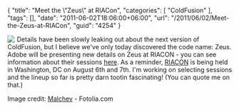 {
	"title": "Meet the \\\"Zeus\\\" at RIACon",
	"categories": [
		"ColdFusion"
	],
	"tags": [],
	"date": "2011-06-02T18:06:00+06:00",
	"url": "/2011/06/02/Meet-the-Zeus-at-RIACon",
	"guid": "4254"
}

<img src="http://static.raymondcamden.com/images/cfjedi/ZEUS_ON_WHITE.JPEG.jpg" style="float:left;margin-right: 5px" />Details have been slowly leaking out about the next version of ColdFusion, but I believe we've only today discovered the code name: Zeus. Adobe will be presenting new details on Zeus at RIACON - you can see information about their sessions <a href="http://www.riacon.com/sponsors/adobe">here</a>. As a reminder, <a href="http://www.riacon.com/">RIACON</a> is being held in Washington, DC on August 6th and 7th. I'm working on selecting sessions and the lineup so far is pretty darn tootin fascinating! (You can quote me on that.) 

Image credit: <a href="http://us.fotolia.com/id/16821307" title="" alt="">Malchev</a> - Fotolia.com
<br clear="left" />
